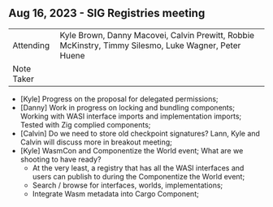 ## Aug 16, 2023 - SIG Registries meeting

|          |      | 
| -------- | -------- |
| Attending  | Kyle Brown, Danny Macovei, Calvin Prewitt, Robbie McKinstry, Timmy Silesmo, Luke Wagner, Peter Huene
| Note Taker | 

- [Kyle] Progress on the proposal for delegated permissions;
- [Danny] Work in progress on locking and bundling components; Working with WASI interface imports and implementation imports; Tested with Zig complied components;
- [Calvin] Do we need to store old checkpoint signatures? Lann, Kyle and Calvin will discuss more in breakout meeting;
- [Kyle] WasmCon and Componentize the World event; What are we shooting to have ready?
    - At the very least, a registry that has all the WASI interfaces and users can publish to during the Componentize the World event;
    - Search / browse for interfaces, worlds, implementations;
    - Integrate Wasm metadata into Cargo Component;

